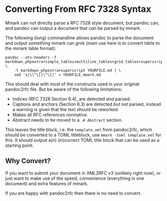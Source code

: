 # Converting From RFC 7328 Syntax

Mmark can not directly parse a RFC 7328 style document, but pandoc can, and
pandoc can output a document that *can* be parsed by mmark.

The following (long) commandline allows pandoc to parse the document and output
something mmark can grok (main use here is to convert table to the mmark table
format):

    pandoc --atx-headers -f markdown_phpextra+simple_tables+multiline_tables+grid_tables+superscript \
        -t markdown_phpextra+superscript YOURFILE.md | \
        sed 's|\\^\[|\^\[|' > YOURFILE_mmark.md

This should deal with most of the constructs used in your original pandoc2rfc
file. But be aware of the following limitations:

* Indices (RFC 7328 Section 6.4), are detected *and* parsed.
* Captions and anchors (Section 6.3) are detected *but not* parsed, instead
  a warning is given that the text should be reworked.
* Makes all RFC references normative.
* Abstract needs to be moved to a `.# Abstract` section.

This leaves the title block, i.e. the `template.xml` from pandoc2rfc, which
should be converted to a TOML titleblock, use `mmark -toml template.xml` for
this. It should output a(n) (in)correct TOML title block that can be used as
a starting point.

## Why Convert?

If you want to submit your document in XML2RFC v3 (unlikely right now), or just
want to make use of the speed, convenience (everything in one document) and extra
features of mmark.

If you are happy with pandoc2rfc then there is no need to convert.
